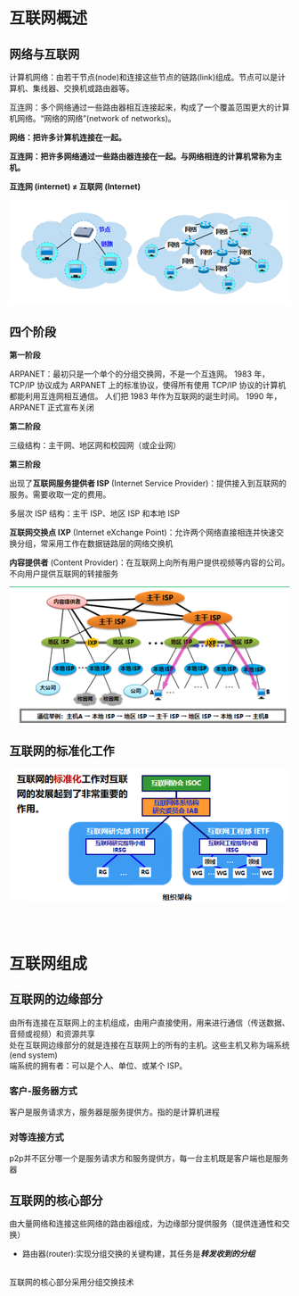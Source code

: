 # 互联网概述
## 网络与互联网

计算机网络：由若干节点(node)和连接这些节点的链路(link)组成。节点可以是计算机、集线器、交换机或路由器等。

互连网：多个网络通过一些路由器相互连接起来，构成了一个覆盖范围更大的计算机网络。“网络的网络”(network of networks)。

**网络：把许多计算机连接在一起。**

**互连网：把许多网络通过一些路由器连接在一起。与网络相连的计算机常称为主机。**

**互连网 (internet) ≠ 互联网 (Internet)**

![image](img/image.png) 
<br>

## 四个阶段

**第一阶段**

ARPANET：最初只是一个单个的分组交换网，不是一个互连网。
1983 年，TCP/IP 协议成为 ARPANET 上的标准协议，使得所有使用 		TCP/IP 协议的计算机都能利用互连网相互通信。
人们把 1983 年作为互联网的诞生时间。
1990 年，ARPANET 正式宣布关闭

**第二阶段**

三级结构：主干网、地区网和校园网（或企业网）

**第三阶段**

出现了**互联网服务提供者 ISP** (Internet Service Provider)：提供接入到互联网的服务。需要收取一定的费用。

多层次 ISP 结构：主干 ISP、地区 ISP 和本地 ISP

 **互联网交换点 IXP** (Internet eXchange Point)：允许两个网络直接相连并快速交换分组，常采用工作在数据链路层的网络交换机

**内容提供者** (Content Provider)：在互联网上向所有用户提供视频等内容的公司。不向用户提供互联网的转接服务

![image](img/image2.png)
 <br>

## 互联网的标准化工作

![image](img/3.png)


<br>
<br>

# 互联网组成
## 互联网的边缘部分
由所有连接在互联网上的主机组成，由用户直接使用，用来进行通信（传送数据、音频或视频）和资源共享<br>
处在互联网边缘部分的就是连接在互联网上的所有的主机。这些主机又称为端系统 (end system)<br>
端系统的拥有者：可以是个人、单位、或某个 ISP。

### 客户-服务器方式
客户是服务请求方，服务器是服务提供方。指的是计算机进程
### 对等连接方式
p2p并不区分哪一个是服务请求方和服务提供方，每一台主机既是客户端也是服务器

## 互联网的核心部分
由大量网络和连接这些网络的路由器组成，为边缘部分提供服务（提供连通性和交换）
<br>
+ 路由器(router):实现分组交换的关键构建，其任务是***转发收到的分组***

<br>
互联网的核心部分采用分组交换技术
